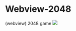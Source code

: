 # Webview-2048
(webview) 2048 game
![](https://lh3.googleusercontent.com/fife/ABSRlIpgpQSBjeCPtO3eA7N-tAvJJu-gE4ZotAxbD4FTj6ACcDHAEDYUk6Fay-9mT-rC_dzY2s7jyYUVdWbFO6lY7Rhpt0LW1HPgHqeXyqa_vWry68MBiEvYQAlApXpWMUa6g6nXfRZMH9zLED94iWXDJjDEJxhr_j1xY8nRM4L3j-EcilmNDAjVPefhnMS0DHYsl-RFImPBlV9_kegCJAlk54-2ekZ7Q4Ln4aeqISnrolcDItN5B4ROXP9RDRcfFUwNAhasidzNtBwnK02_2sSwb_DR12x-O0lQlrxWXDBJsOhBPyGczjYzB0OLYOHj6PdwqMbfAp3OfXvExhffR-TWmps7xrbP32ChhXwYaZvGJk-LOCmTDlKNeAzQwCVGwzJDpuAlzEm2nGnr95Q1fjcGixPExRcyKgK_045exkwYnWTclaj2otMwfvtI47cuI7uDhsCiURwxiVZs4k3JHQHip7-qc5Tiq_eNjaRTNOLpfwXTr12t0P_Dxp73NA3ciZXypnaM87AneJjZr5UfFc-mUc_0VyjsaL1sxmx8_418EBN8qpyUwTMj4NNTJLbqCEM3nnOwYqA2bN7Y1xodtxAH4R08nfiD1tMJJSbmMpKC844WlwwJq0IonrPmS-PtPU53g2oizJZ7CxmGZOfwtYqVSvH1fOozR9_HH_kisi126OimhUJAXis3leN59fWeRmJjq6Pj60xaFsC5kwCOGRaNpXW4gZZTMIB4JA=w1280-h703-ft)
